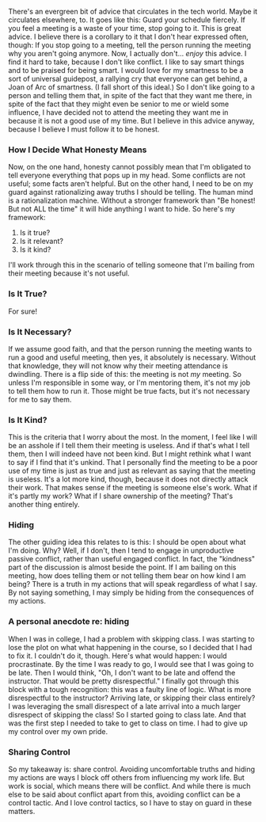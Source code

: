 There's an evergreen bit of advice that circulates in the tech world. Maybe it circulates elsewhere, to. It goes like this:
Guard your schedule fiercely. If you feel a meeting is a waste of your time, stop going to it.
This is great advice. I believe there is a corollary to it that I don't hear expressed often, though:
If you stop going to a meeting, tell the person running the meeting why you aren't going anymore.
Now, I actually don't... _enjoy_ this advice. I find it hard to take, because I don't like conflict. I like to say smart things and to be praised for being smart. I would love for my smartness to be a sort of universal guidepost, a rallying cry that everyone can get behind, a Joan of Arc of smartness. (I fall short of this ideal.)
So I don't like going to a person and telling them that, in spite of the fact that they want me there, in spite of the fact that they might even be senior to me or wield some influence, I have decided not to attend the meeting they want me in because it is not a good use of my time.
But I believe in this advice anyway, because I believe I must follow it to be honest.

### How I Decide What Honesty Means

Now, on the one hand, honesty cannot possibly mean that I'm obligated to tell everyone everything that pops up in my head. Some conflicts are not useful; some facts aren't helpful.
But on the other hand, I need to be on my guard against rationalizing away truths I should be telling. The human mind is a rationalization machine. Without a stronger framework than "Be honest! But not ALL the time" it will hide anything I want to hide.
So here's my framework:

1. Is it true?
2. Is it relevant?
3. Is it kind?

I'll work through this in the scenario of telling someone that I'm bailing from their meeting because it's not useful.

### Is It True?

For sure!

### Is It Necessary?

If we assume good faith, and that the person running the meeting wants to run a good and useful meeting, then yes, it absolutely is necessary. Without that knowledge, they will not know why their meeting attendance is dwindling.
There is a flip side of this: the meeting is not _my_ meeting. So unless I'm responsible in some way, or I'm mentoring them, it's not my job to tell them how to run it. Those might be true facts, but it's not necessary for me to say them.

### Is It Kind?

This is the criteria that I worry about the most. In the moment, I feel like I will be an asshole if I tell them their meeting is useless. And if that's what I tell them, then I will indeed have not been kind.
But I might rethink what I want to say if I find that it's unkind. That I personally find the meeting to be a poor use of my time is just as true and just as relevant as saying that the meeting is useless. It's a lot more kind, though, because it does not directly attack their work.
That makes sense if the meeting is someone else's work. What if it's partly my work? What if I share ownership of the meeting? That's another thing entirely.

### Hiding

The other guiding idea this relates to is this: I should be open about what I'm doing.
Why? Well, if I don't, then I tend to engage in unproductive passive conflict, rather than useful engaged conflict.
In fact, the "kindness" part of the discussion is almost beside the point. If I am bailing on this meeting, how does telling them or not telling them bear on how kind I am being? There is a truth in my actions that will speak regardless of what I say. By not saying something, I may simply be hiding from the consequences of my actions.

### A personal anecdote re: hiding

When I was in college, I had a problem with skipping class. I was starting to lose the plot on what what happening in the course, so I decided that I had to fix it.
I couldn't do it, though. Here's what would happen: I would procrastinate. By the time I was ready to go, I would see that I was going to be late. Then I would think, "Oh, I don't want to be late and offend the instructor. That would be pretty disrespectful."
I finally got through this block with a tough recognition: this was a faulty line of logic. What is more disrespectful to the instructor? Arriving late, or skipping their class entirely? I was leveraging the small disrespect of a late arrival into a much larger disrespect of skipping the class!
So I started going to class late. And that was the first step I needed to take to get to class on time. I had to give up my control over my own pride.

### Sharing Control

So my takeaway is: share control. Avoiding uncomfortable truths and hiding my actions are ways I block off others from influencing my work life. But work is social, which means there will be conflict. And while there is much else to be said about conflict apart from this, avoiding conflict can be a control tactic. And I love control tactics, so I have to stay on guard in these matters.
